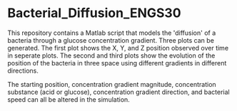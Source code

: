 # Bacterial_Diffusion_ENGS30
This repository contains a Matlab script that models the 'diffusion' of a bacteria through a glucose concentration gradient. Three plots can be generated. The first plot shows the X, Y, and Z position observed over time in seperate plots. The second and third plots show the evolution of the position of the bacteria in three space using different gradients in different directions. 

The starting position, concentration gradient magnitude, concentration substance (acid or glucose), concentration gradient direction, and bacterial speed can all be altered in the simulation. 
